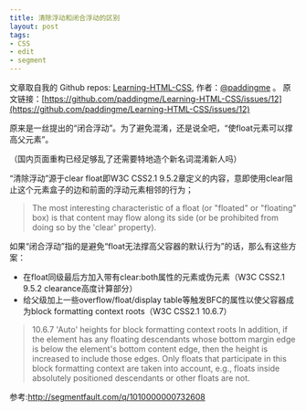 ```yaml
---
title: 清除浮动和闭合浮动的区别
layout: post
tags:
- CSS
- edit
- segment
---
```



 文章取自我的 Github  repos: [Learning-HTML-CSS](https://github.com/paddingme/Learning-HTML-CSS), 作者：[@paddingme](http://padding.me/about.html) 。
原文链接：[https://github.com/paddingme/Learning-HTML-CSS/issues/12](https://github.com/paddingme/Learning-HTML-CSS/issues/12)

原来是一丝提出的“闭合浮动”。为了避免混淆，还是说全吧，“使float元素可以撑高父元素”。

（国内页面重构已经足够乱了还需要特地造个新名词混淆新人吗）

“清除浮动”源于clear float即W3C CSS2.1 9.5.2章定义的内容，意即使用clear阻止这个元素盒子的边和前面的浮动元素相邻的行为；

> The most interesting characteristic of a float (or "floated" or "floating" box) is that content may flow along its side (or be prohibited from doing so by the 'clear' property).

如果“闭合浮动”指的是避免“float无法撑高父容器的默认行为”的话，那么有这些方案：

- 在float同级最后方加入带有clear:both属性的元素或伪元素（W3C CSS2.1 9.5.2 clearance高度计算部分）
- 给父级加上一些overflow/float/display table等触发BFC的属性以使父容器成为block formatting context roots（W3C CSS2.1 10.6.7）

>10.6.7 'Auto' heights for block formatting context roots
In addition, if the element has any floating descendants whose bottom margin edge is below the element's bottom content edge, then the height is increased to include those edges. Only floats that participate in this block formatting context are taken into account, e.g., floats inside absolutely positioned descendants or other floats are not.

参考:<http://segmentfault.com/q/1010000000732608>